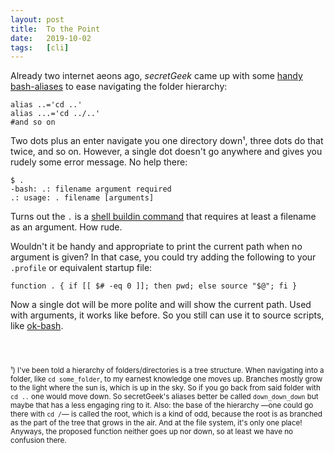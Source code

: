 ```yaml
---
layout: post
title:  To the Point
date:   2019-10-02
tags:   [cli]
---
```


Already two internet aeons ago, _secretGeek_ came up with some [handy bash-aliases][up-up-up] to ease navigating the folder hierarchy:

	alias ..='cd ..'
	alias ...='cd ../..'
	#and so on

Two dots plus an enter navigate you one directory down¹, three dots do that twice, and so on. However, a single dot doesn't go anywhere and gives you rudely some error message. No help there:

	$ .
	-bash: .: filename argument required
	.: usage: . filename [arguments]

Turns out the `.` is a [shell buildin command][period] that requires at least a filename as an argument. How rude.

Wouldn't it be handy and appropriate to print the current path when no argument is given? In that case, you could try adding the following to your `.profile` or equivalent startup file:

	function . { if [[ $# -eq 0 ]]; then pwd; else source "$@"; fi }

Now a single dot will be more polite and will show the current path. Used with arguments, it works like before. So you still can use it to source scripts, like [ok-bash][].


[up-up-up]: http://secretgeek.net/up_up_up
[period]: https://www.gnu.org/software/bash/manual/html_node/Bourne-Shell-Builtins.html#Bourne-Shell-Builtins
[ok-bash]: https://github.com/secretGeek/ok-bash/


<p style="margin-top:4em">
	<small>
		¹) I've been told a hierarchy of folders/directories is a tree structure. When navigating into a folder, like <code>cd some_folder</code>, to my earnest knowledge one moves up. Branches mostly grow to the light where the sun is, which is up in the sky. So if you go back from said folder with <code>cd ..</code> one would move down. So secretGeek's aliases better be called <code>down_down_down</code> but maybe that has a less engaging ring to it.  Also: the base of the hierarchy —one could go there with <code>cd /</code>— is called the root, which is a kind of odd, because the root is as branched as the part of the tree that grows in the air. And at the file system, it's only one place! Anyways, the proposed function neither goes up nor down, so at least we have no confusion there.
	</small>
</p>
